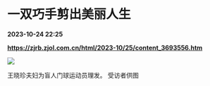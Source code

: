 # 一双巧手剪出美丽人生

**2023-10-24 22:25**

**https://zjrb.zjol.com.cn/html/2023-10/25/content_3693556.htm**

![](https://zjrb.zjol.com.cn/images/2023-10/25/zjrb2023102500004v02b006.jpg)

王晓珍夫妇为盲人门球运动员理发。 受访者供图